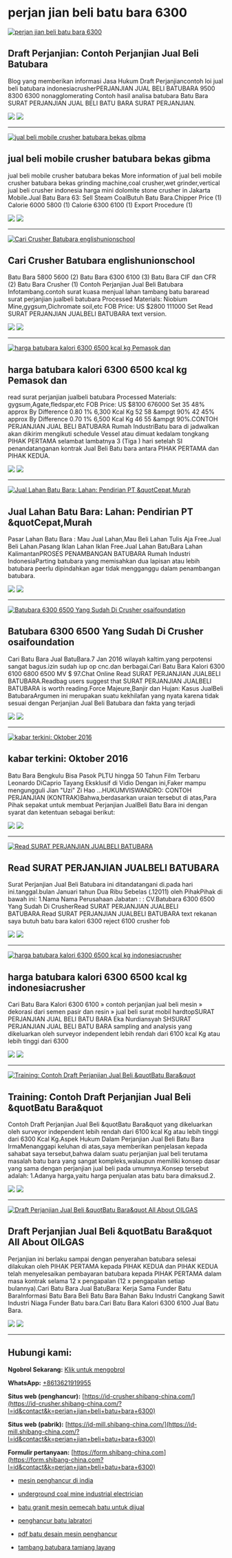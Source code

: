 # perjan jian beli batu bara 6300

<a href="https://swt.shibang-china.com/?l=id&img&k=perjan+jian+beli+batu+bara+6300" target="_blank">![perjan jian beli batu bara 6300](http://static.shibang-china.com/all-800x300/1186.jpg)</a>

## Draft Perjanjian: Contoh Perjanjian Jual Beli Batubara
Blog yang memberikan informasi Jasa Hukum Draft Perjanjiancontoh loi jual beli batubara indonesiacrusherPERJANJIAN JUAL BELI BATUBARA 9500 8300 6300 nonagglomerating Contoh hasil analisa batubara Batu Bara SURAT PERJANJIAN JUAL BELI BATU BARA SURAT PERJANJIAN.


<a href="https://whatsapp.shibangsoft.com/WhatsApp.php" target="_blank" title="WhatsApp">![](http://static.shibang-china.com/icon/whatsapp.png)</a> <a href="https://swt.shibang-china.com/?l=id&icon&k=perjan+jian+beli+batu+bara+6300" target="_blank">![](http://static.shibang-china.com/icon/chat-id.png)</a>

---

<a href="https://swt.shibang-china.com/?l=id&img&k=perjan+jian+beli+batu+bara+6300" target="_blank">![jual beli mobile crusher batubara bekas gibma](http://static.shibang-china.com/all-800x300/990.jpg)</a>

## jual beli mobile crusher batubara bekas gibma
jual beli mobile crusher batubara bekas More information of jual beli mobile crusher batubara bekas grinding machine,coal crusher,wet grinder,vertical jual beli crusher indonesia harga mini dolomite stone crusher in Jakarta Mobile.Jual Batu Bara 63: Sell Steam CoalButuh Batu Bara.Chipper Price (1) Calorie 6000 5800 (1) Calorie 6300 6100 (1) Export Procedure (1)


<a href="https://whatsapp.shibangsoft.com/WhatsApp.php" target="_blank" title="WhatsApp">![](http://static.shibang-china.com/icon/whatsapp.png)</a> <a href="https://swt.shibang-china.com/?l=id&icon&k=perjan+jian+beli+batu+bara+6300" target="_blank">![](http://static.shibang-china.com/icon/chat-id.png)</a>

---

<a href="https://swt.shibang-china.com/?l=id&img&k=perjan+jian+beli+batu+bara+6300" target="_blank">![Cari Crusher Batubara englishunionschool](http://static.shibang-china.com/all-800x300/471.jpg)</a>

## Cari Crusher Batubara englishunionschool
Batu Bara 5800 5600 (2) Batu Bara 6300 6100 (3) Batu Bara CIF dan CFR (2) Batu Bara Crusher (1) Contoh Perjanjian Jual Beli Batubara Infotambang.contoh surat kuasa menjual lahan tambang batu bararead surat perjanjian jualbeli batubara Processed Materials: Niobium Mine,gygsum,Dichromate soil,etc FOB Price: US $2800 111000 Set Read SURAT PERJANJIAN JUALBELI BATUBARA text version.


<a href="https://whatsapp.shibangsoft.com/WhatsApp.php" target="_blank" title="WhatsApp">![](http://static.shibang-china.com/icon/whatsapp.png)</a> <a href="https://swt.shibang-china.com/?l=id&icon&k=perjan+jian+beli+batu+bara+6300" target="_blank">![](http://static.shibang-china.com/icon/chat-id.png)</a>

---

<a href="https://swt.shibang-china.com/?l=id&img&k=perjan+jian+beli+batu+bara+6300" target="_blank">![harga batubara kalori 6300 6500 kcal kg Pemasok dan](http://static.shibang-china.com/all-800x300/951.jpg)</a>

## harga batubara kalori 6300 6500 kcal kg Pemasok dan
read surat perjanjian jualbeli batubara Processed Materials: gygsum,Agate,fledspar,etc FOB Price: US $8100 676000 Set 35 48% approx By Difference 0.80 1% 6,300 Kcal Kg 52 58 &ampgt 90% 42 45% approx By Difference 0.70 1% 6,500 Kcal Kg 46 55 &ampgt 90%.CONTOH PERJANJIAN JUAL BELI BATUBARA Rumah IndustriBatu bara di jadwalkan akan dikirim mengikuti schedule Vessel atau dimuat kedalam tongkang PIHAK PERTAMA selambat lambatnya 3 (Tiga ) hari setelah SI penandatanganan kontrak Jual Beli Batu bara antara PIHAK PERTAMA dan PIHAK KEDUA.


<a href="https://whatsapp.shibangsoft.com/WhatsApp.php" target="_blank" title="WhatsApp">![](http://static.shibang-china.com/icon/whatsapp.png)</a> <a href="https://swt.shibang-china.com/?l=id&icon&k=perjan+jian+beli+batu+bara+6300" target="_blank">![](http://static.shibang-china.com/icon/chat-id.png)</a>

---

<a href="https://swt.shibang-china.com/?l=id&img&k=perjan+jian+beli+batu+bara+6300" target="_blank">![Jual Lahan Batu Bara: Lahan: Pendirian PT &quotCepat,Murah](http://static.shibang-china.com/all-800x300/1402.jpg)</a>

## Jual Lahan Batu Bara: Lahan: Pendirian PT &quotCepat,Murah
Pasar Lahan Batu Bara : Mau Jual Lahan,Mau Beli Lahan Tulis Aja Free.Jual Beli Lahan.Pasang Iklan Lahan Iklan Free.Jual Lahan BatuBara Lahan KalimantanPROSES PENAMBANGAN BATUBARA Rumah Industri IndonesiaParting batubara yang memisahkan dua lapisan atau lebih batubara peerlu dipindahkan agar tidak mengganggu dalam penambangan batubara.


<a href="https://whatsapp.shibangsoft.com/WhatsApp.php" target="_blank" title="WhatsApp">![](http://static.shibang-china.com/icon/whatsapp.png)</a> <a href="https://swt.shibang-china.com/?l=id&icon&k=perjan+jian+beli+batu+bara+6300" target="_blank">![](http://static.shibang-china.com/icon/chat-id.png)</a>

---

<a href="https://swt.shibang-china.com/?l=id&img&k=perjan+jian+beli+batu+bara+6300" target="_blank">![Batubara 6300 6500 Yang Sudah Di Crusher osaifoundation](http://static.shibang-china.com/all-800x300/371.jpg)</a>

## Batubara 6300 6500 Yang Sudah Di Crusher osaifoundation
Cari Batu Bara Jual BatuBara.7 Jan 2016 wilayah kaltim.yang perpotensi sangat bagus.izin sudah iup op cnc.dan berbagai.Cari Batu Bara Kalori 6300 6100 6800 6500 MV $ 97.Chat Online Read SURAT PERJANJIAN JUALBELI BATUBARA.Readbag users suggest that SURAT PERJANJIAN JUALBELI BATUBARA is worth reading.Force Majeure,Banjir dan Hujan: Kasus JualBeli BatubaraArgumen ini merupakan suatu kekhilafan yang nyata karena tidak sesuai dengan Perjanjian Jual Beli Batubara dan fakta yang terjadi


<a href="https://whatsapp.shibangsoft.com/WhatsApp.php" target="_blank" title="WhatsApp">![](http://static.shibang-china.com/icon/whatsapp.png)</a> <a href="https://swt.shibang-china.com/?l=id&icon&k=perjan+jian+beli+batu+bara+6300" target="_blank">![](http://static.shibang-china.com/icon/chat-id.png)</a>

---

<a href="https://swt.shibang-china.com/?l=id&img&k=perjan+jian+beli+batu+bara+6300" target="_blank">![kabar terkini: Oktober 2016](http://static.shibang-china.com/all-800x300/216.jpg)</a>

## kabar terkini: Oktober 2016
Batu Bara Bengkulu Bisa Pasok PLTU hingga 50 Tahun Film Terbaru Leonardo DiCaprio Tayang Eksklusif di Vidio Dengan ini,Faker mampu mengungguli Jian "Uzi" Zi Hao …HUKUMVISWANDRO: CONTOH PERJANJIAN (KONTRAK)Bahwa,berdasarkan uraian tersebut di atas,Para Pihak sepakat untuk membuat Perjanjian JualBeli Batu Bara ini dengan syarat dan ketentuan sebagai berikut:


<a href="https://whatsapp.shibangsoft.com/WhatsApp.php" target="_blank" title="WhatsApp">![](http://static.shibang-china.com/icon/whatsapp.png)</a> <a href="https://swt.shibang-china.com/?l=id&icon&k=perjan+jian+beli+batu+bara+6300" target="_blank">![](http://static.shibang-china.com/icon/chat-id.png)</a>

---

<a href="https://swt.shibang-china.com/?l=id&img&k=perjan+jian+beli+batu+bara+6300" target="_blank">![Read SURAT PERJANJIAN JUALBELI BATUBARA](http://static.shibang-china.com/all-800x300/37.jpg)</a>

## Read SURAT PERJANJIAN JUALBELI BATUBARA
Surat Perjanjian Jual Beli Batubara ini ditandatangani di.pada hari ini.tanggal.bulan Januari tahun Dua Ribu Sebelas (.12011) oleh PihakPihak di bawah ini: 1.Nama Nama Perusahaan Jabatan : : CV.Batubara 6300 6500 Yang Sudah Di CrusherRead SURAT PERJANJIAN JUALBELI BATUBARA.Read SURAT PERJANJIAN JUALBELI BATUBARA text rekanan saya butuh batu bara kalori 6300 reject 6100 crusher fob


<a href="https://whatsapp.shibangsoft.com/WhatsApp.php" target="_blank" title="WhatsApp">![](http://static.shibang-china.com/icon/whatsapp.png)</a> <a href="https://swt.shibang-china.com/?l=id&icon&k=perjan+jian+beli+batu+bara+6300" target="_blank">![](http://static.shibang-china.com/icon/chat-id.png)</a>

---

<a href="https://swt.shibang-china.com/?l=id&img&k=perjan+jian+beli+batu+bara+6300" target="_blank">![harga batubara kalori 6300 6500 kcal kg indonesiacrusher](http://static.shibang-china.com/all-800x300/1423.jpg)</a>

## harga batubara kalori 6300 6500 kcal kg indonesiacrusher
Cari Batu Bara Kalori 6300 6100 » contoh perjanjian jual beli mesin » dekorasi dari semen pasir dan resin » jual beli surat mobil hardtopSURAT PERJANJIAN JUAL BELI BATU BARA Eka Nurdiansyah SHSURAT PERJANJIAN JUAL BELI BATU BARA sampling and analysis yang dikeluarkan oleh surveyor independent lebih rendah dari 6100 kcal Kg atau lebih tinggi dari 6300


<a href="https://whatsapp.shibangsoft.com/WhatsApp.php" target="_blank" title="WhatsApp">![](http://static.shibang-china.com/icon/whatsapp.png)</a> <a href="https://swt.shibang-china.com/?l=id&icon&k=perjan+jian+beli+batu+bara+6300" target="_blank">![](http://static.shibang-china.com/icon/chat-id.png)</a>

---

<a href="https://swt.shibang-china.com/?l=id&img&k=perjan+jian+beli+batu+bara+6300" target="_blank">![Training: Contoh Draft Perjanjian Jual Beli &quotBatu Bara&quot](http://static.shibang-china.com/all-800x300/15.jpg)</a>

## Training: Contoh Draft Perjanjian Jual Beli &quotBatu Bara&quot
Contoh Draft Perjanjian Jual Beli &quotBatu Bara&quot yang dikeluarkan oleh surveyor independent lebih rendah dari 6100 kcal Kg atau lebih tinggi dari 6300 Kcal Kg.Aspek Hukum Dalam Perjanjian Jual Beli Batu Bara IrmaMenanggapi keluhan di atas,saya memberikan penjelasan kepada sahabat saya tersebut,bahwa dalam suatu perjanjian jual beli terutama masalah batu bara yang sangat kompleks,walaupun memiliki konsep dasar yang sama dengan perjanjian jual beli pada umumnya.Konsep tersebut adalah: 1.Adanya harga,yaitu harga penjualan atas batu bara dimaksud.2.


<a href="https://whatsapp.shibangsoft.com/WhatsApp.php" target="_blank" title="WhatsApp">![](http://static.shibang-china.com/icon/whatsapp.png)</a> <a href="https://swt.shibang-china.com/?l=id&icon&k=perjan+jian+beli+batu+bara+6300" target="_blank">![](http://static.shibang-china.com/icon/chat-id.png)</a>

---

<a href="https://swt.shibang-china.com/?l=id&img&k=perjan+jian+beli+batu+bara+6300" target="_blank">![Draft Perjanjian Jual Beli &quotBatu Bara&quot All About OILGAS](http://static.shibang-china.com/all-800x300/548.jpg)</a>

## Draft Perjanjian Jual Beli &quotBatu Bara&quot All About OILGAS
Perjanjian ini berlaku sampai dengan penyerahan batubara selesai dilakukan oleh PIHAK PERTAMA kepada PIHAK KEDUA dan PIHAK KEDUA telah menyelesaikan pembayaran batubara kepada PIHAK PERTAMA dalam masa kontrak selama 12 x pengapalan (12 x pengapalan setiap bulannya).Cari Batu Bara Jual BatuBara: Kerja Sama Funder Batu BaraInformasi Batu Bara Beli Batu Bara Bahan Baku Industri Cangkang Sawit Industri Niaga Funder Batu bara.Cari Batu Bara Kalori 6300 6100 Jual Batu Bara.


<a href="https://whatsapp.shibangsoft.com/WhatsApp.php" target="_blank" title="WhatsApp">![](http://static.shibang-china.com/icon/whatsapp.png)</a> <a href="https://swt.shibang-china.com/?l=id&icon&k=perjan+jian+beli+batu+bara+6300" target="_blank">![](http://static.shibang-china.com/icon/chat-id.png)</a>

---
## Hubungi kami:

**Ngobrol Sekarang:** [Klik untuk mengobrol](https://swt.shibang-china.com?l=id&contact&k=perjan+jian+beli+batu+bara+6300)

**WhatsApp:**  [+8613621919955](https://whatsapp.shibangsoft.com/WhatsApp.php)

**Situs web (penghancur):** [https://id-crusher.shibang-china.com/](https://id-crusher.shibang-china.com/?l=id&contact&k=perjan+jian+beli+batu+bara+6300)

**Situs web (pabrik):** [https://id-mill.shibang-china.com/](https://id-mill.shibang-china.com/?l=id&contact&k=perjan+jian+beli+batu+bara+6300)

**Formulir pertanyaan:** [https://form.shibang-china.com](https://form.shibang-china.com?l=id&contact&k=perjan+jian+beli+batu+bara+6300)

* [mesin penghancur di india](../26/mesin%20penghancur%20di%20india.md)

* [underground coal mine industrial electrician](../20/underground%20coal%20mine%20industrial%20electrician.md)

* [batu granit mesin pemecah batu untuk dijual](../28/batu%20granit%20mesin%20pemecah%20batu%20untuk%20dijual.md)

* [penghancur batu labratori](../19/penghancur%20batu%20labratori.md)

* [pdf batu desain mesin penghancur](../26/pdf%20batu%20desain%20mesin%20penghancur.md)

* [tambang batubara tamiang layang](../18/tambang%20batubara%20tamiang%20layang.md)